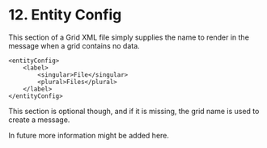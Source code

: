 # 12. Entity Config

This section of a Grid XML file simply supplies the name to render in the message when a grid contains no data.


```markup
<entityConfig>
    <label>
        <singular>File</singular>
        <plural>Files</plural>
    </label>
</entityConfig>
```


This section is optional though, and if it is missing, the grid name is used to create a message.

In future more information might be added here.